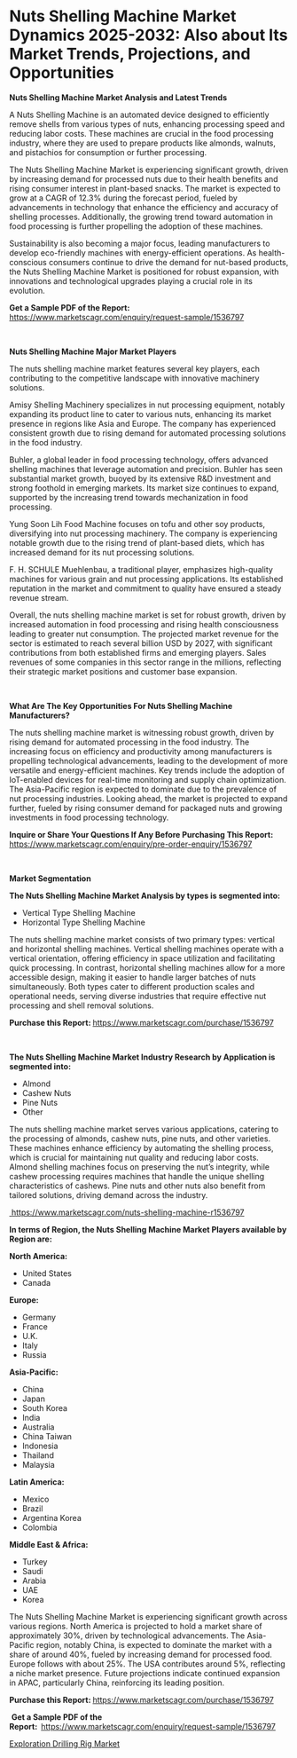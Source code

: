 <p><h1>Nuts Shelling Machine Market Dynamics 2025-2032: Also about Its Market Trends, Projections, and Opportunities</h1></p><p><strong>Nuts Shelling Machine Market Analysis and Latest Trends</strong></p>
<p><p>A Nuts Shelling Machine is an automated device designed to efficiently remove shells from various types of nuts, enhancing processing speed and reducing labor costs. These machines are crucial in the food processing industry, where they are used to prepare products like almonds, walnuts, and pistachios for consumption or further processing. </p><p>The Nuts Shelling Machine Market is experiencing significant growth, driven by increasing demand for processed nuts due to their health benefits and rising consumer interest in plant-based snacks. The market is expected to grow at a CAGR of 12.3% during the forecast period, fueled by advancements in technology that enhance the efficiency and accuracy of shelling processes. Additionally, the growing trend toward automation in food processing is further propelling the adoption of these machines. </p><p>Sustainability is also becoming a major focus, leading manufacturers to develop eco-friendly machines with energy-efficient operations. As health-conscious consumers continue to drive the demand for nut-based products, the Nuts Shelling Machine Market is positioned for robust expansion, with innovations and technological upgrades playing a crucial role in its evolution.</p></p>
<p><strong>Get a Sample PDF of the Report:&nbsp;</strong> <a href="https://www.marketscagr.com/enquiry/request-sample/1536797?utm_campaign=1868&utm_medium=2&utm_source=Github&utm_content=ia&utm_term=22022025&utm_id=nuts-shelling-machine">https://www.marketscagr.com/enquiry/request-sample/1536797</a></p>
<p>&nbsp;</p>
<p><strong>Nuts Shelling Machine Major Market Players</strong></p>
<p><p>The nuts shelling machine market features several key players, each contributing to the competitive landscape with innovative machinery solutions. </p><p>Amisy Shelling Machinery specializes in nut processing equipment, notably expanding its product line to cater to various nuts, enhancing its market presence in regions like Asia and Europe. The company has experienced consistent growth due to rising demand for automated processing solutions in the food industry.</p><p>Buhler, a global leader in food processing technology, offers advanced shelling machines that leverage automation and precision. Buhler has seen substantial market growth, buoyed by its extensive R&D investment and strong foothold in emerging markets. Its market size continues to expand, supported by the increasing trend towards mechanization in food processing.</p><p>Yung Soon Lih Food Machine focuses on tofu and other soy products, diversifying into nut processing machinery. The company is experiencing notable growth due to the rising trend of plant-based diets, which has increased demand for its nut processing solutions.</p><p>F. H. SCHULE Muehlenbau, a traditional player, emphasizes high-quality machines for various grain and nut processing applications. Its established reputation in the market and commitment to quality have ensured a steady revenue stream.</p><p>Overall, the nuts shelling machine market is set for robust growth, driven by increased automation in food processing and rising health consciousness leading to greater nut consumption. The projected market revenue for the sector is estimated to reach several billion USD by 2027, with significant contributions from both established firms and emerging players. Sales revenues of some companies in this sector range in the millions, reflecting their strategic market positions and customer base expansion.</p></p>
<p>&nbsp;</p>
<p><strong>What Are The Key Opportunities For Nuts Shelling Machine Manufacturers?</strong></p>
<p><p>The nuts shelling machine market is witnessing robust growth, driven by rising demand for automated processing in the food industry. The increasing focus on efficiency and productivity among manufacturers is propelling technological advancements, leading to the development of more versatile and energy-efficient machines. Key trends include the adoption of IoT-enabled devices for real-time monitoring and supply chain optimization. The Asia-Pacific region is expected to dominate due to the prevalence of nut processing industries. Looking ahead, the market is projected to expand further, fueled by rising consumer demand for packaged nuts and growing investments in food processing technology.</p></p>
<p><strong>Inquire or Share Your Questions If Any Before Purchasing This Report:</strong> <a href="https://www.marketscagr.com/enquiry/pre-order-enquiry/1536797?utm_campaign=1868&utm_medium=2&utm_source=Github&utm_content=ia&utm_term=22022025&utm_id=nuts-shelling-machine">https://www.marketscagr.com/enquiry/pre-order-enquiry/1536797</a></p>
<p>&nbsp;</p>
<p><strong>Market Segmentation</strong></p>
<p><strong>The Nuts Shelling Machine Market Analysis by types is segmented into:</strong></p>
<p><ul><li>Vertical Type Shelling Machine</li><li>Horizontal Type Shelling Machine</li></ul></p>
<p><p>The nuts shelling machine market consists of two primary types: vertical and horizontal shelling machines. Vertical shelling machines operate with a vertical orientation, offering efficiency in space utilization and facilitating quick processing. In contrast, horizontal shelling machines allow for a more accessible design, making it easier to handle larger batches of nuts simultaneously. Both types cater to different production scales and operational needs, serving diverse industries that require effective nut processing and shell removal solutions.</p></p>
<p><strong>Purchase this Report:&nbsp;</strong><a href="https://www.marketscagr.com/purchase/1536797?utm_campaign=1868&utm_medium=2&utm_source=Github&utm_content=ia&utm_term=22022025&utm_id=nuts-shelling-machine">https://www.marketscagr.com/purchase/1536797</a></p>
<p>&nbsp;</p>
<p><strong>The Nuts Shelling Machine Market Industry Research by Application is segmented into:</strong></p>
<p><ul><li>Almond</li><li>Cashew Nuts</li><li>Pine Nuts</li><li>Other</li></ul></p>
<p><p>The nuts shelling machine market serves various applications, catering to the processing of almonds, cashew nuts, pine nuts, and other varieties. These machines enhance efficiency by automating the shelling process, which is crucial for maintaining nut quality and reducing labor costs. Almond shelling machines focus on preserving the nut’s integrity, while cashew processing requires machines that handle the unique shelling characteristics of cashews. Pine nuts and other nuts also benefit from tailored solutions, driving demand across the industry.</p></p>
<p><a href="https://www.marketscagr.com/nuts-shelling-machine-r1536797?utm_campaign=1868&utm_medium=2&utm_source=Github&utm_content=ia&utm_term=22022025&utm_id=nuts-shelling-machine">&nbsp;https://www.marketscagr.com/nuts-shelling-machine-r1536797</a></p>
<p><strong>In terms of Region, the Nuts Shelling Machine Market Players available by Region are:</strong></p>
<p>
    <p> <strong> North America: </strong>
        <ul>
            <li>United States</li>
            <li>Canada</li>
        </ul>
        </p> 
    <p> <strong> Europe: </strong>
        <ul>
            <li>Germany</li>
            <li>France</li>
            <li>U.K.</li>
            <li>Italy</li>
            <li>Russia</li>
        </ul>
        </p> 
    <p> <strong> Asia-Pacific: </strong>
        <ul>
            <li>China</li>
            <li>Japan</li>
            <li>South Korea</li>
            <li>India</li>
            <li>Australia</li>
            <li>China Taiwan</li>
            <li>Indonesia</li>
            <li>Thailand</li>
            <li>Malaysia</li>
        </ul>
        </p> 
    <p> <strong> Latin America: </strong>
        <ul>
            <li>Mexico</li>
            <li>Brazil</li>
            <li>Argentina Korea</li>
            <li>Colombia</li>
        </ul>
        </p> 
    <p> <strong> Middle East & Africa: </strong>
        <ul>
            <li>Turkey</li>
            <li>Saudi</li>
            <li>Arabia</li>
            <li>UAE</li>
            <li>Korea</li>
        </ul>
    </p>
    </p>
<p><p>The Nuts Shelling Machine Market is experiencing significant growth across various regions. North America is projected to hold a market share of approximately 30%, driven by technological advancements. The Asia-Pacific region, notably China, is expected to dominate the market with a share of around 40%, fueled by increasing demand for processed food. Europe follows with about 25%. The USA contributes around 5%, reflecting a niche market presence. Future projections indicate continued expansion in APAC, particularly China, reinforcing its leading position.</p></p>
<p><strong>Purchase this Report: </strong><a href="https://www.marketscagr.com/purchase/1536797?utm_campaign=1868&utm_medium=2&utm_source=Github&utm_content=ia&utm_term=22022025&utm_id=nuts-shelling-machine">https://www.marketscagr.com/purchase/1536797</a></p>
<p>&nbsp;<strong>Get a Sample PDF of the Report:&nbsp;&nbsp;</strong><a href="https://www.marketscagr.com/enquiry/request-sample/1536797?utm_campaign=1868&utm_medium=2&utm_source=Github&utm_content=ia&utm_term=22022025&utm_id=nuts-shelling-machine">https://www.marketscagr.com/enquiry/request-sample/1536797</a></p>
<p><strong></strong></p>
<p><p><a href="https://github.com/Krish2023na/Market-Research-Report-List-7/blob/main/exploration-drilling-rig-market.md?utm_campaign=1868&utm_medium=2&utm_source=Github&utm_content=ia&utm_term=22022025&utm_id=nuts-shelling-machine">Exploration Drilling Rig Market</a></p></p>
